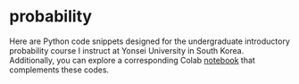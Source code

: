 # probability

Here are Python code snippets designed for the undergraduate introductory probability course I instruct at Yonsei University in South Korea. Additionally, you can explore a corresponding Colab [notebook](https://colab.research.google.com/drive/17A7jH-AFNwfV9wfb99tyabAImsmx2LjQ?usp=sharing) that complements these codes.